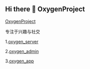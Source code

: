 ## Hi there 👋 OxygenProject

<!--

**Here are some ideas to get you started:**

🙋‍♀️ A short introduction - what is your organization all about?
🌈 Contribution guidelines - how can the community get involved?
👩‍💻 Useful resources - where can the community find your docs? Is there anything else the community should know?
🍿 Fun facts - what does your team eat for breakfast?
🧙 Remember, you can do mighty things with the power of [Markdown](https://docs.github.com/github/writing-on-github/getting-started-with-writing-and-formatting-on-github/basic-writing-and-formatting-syntax)
-->

[OxygenProject](https://github.com/OxygenProject) 

专注于兴趣与社交

1.[oxygen_server](https://github.com/OxygenProject/oxygen_server)

2.[oxygen_admin](https://github.com/OxygenProject/oxygen_admin)

3.[oxygen_app](https://github.com/OxygenProject/oxygen_app)



